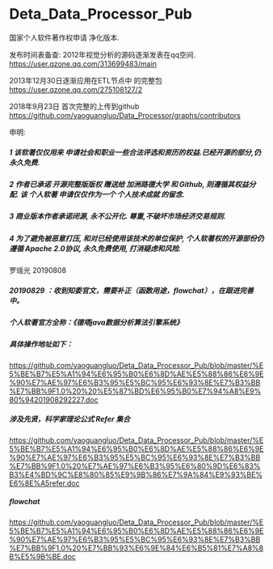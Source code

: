 # Deta_Data_Processor_Pub
国家个人软件著作权申请 净化版本.


发布时间表备查: 
2012年视觉分析的源码逐渐发表在qq空间.
https://user.qzone.qq.com/313699483/main

2013年12月30日逐渐应用在ETL节点中 的完整包
https://user.qzone.qq.com/275108127/2

2018年9月23日 首次完整的上传到github
https://github.com/yaoguangluo/Data_Processor/graphs/contributors

申明:

##### 1 该软著仅仅用来 申请社会和职业一些合法评选和资历的权益.已经开源的部分,仍永久免费.
##### 2 作者已承诺 开源完整版版权 赠送给 加洲路德大学 和 Github, 则遵循其权益分配. 该 个人软著 申请仅仅作为一个 个人技术成就 的留念. 
##### 3 商业版本作者承诺闭源, 永不公开化. 尊重,不破坏市场经济交易规则.
##### 4 为了避免被恶意打压, 和对已经使用该技术的单位保护, 个人软著权的开源部份仍遵循 Apache 2.0协议, 永久免费使用, 打消疑虑和风险.

罗瑶光
20190808


##### 20190829 ：收到知委官文，需要补正（函数用途，flowchat），在跟进完善中。

##### 个人软著官方全称：《德塔java数据分析算法引擎系统》


##### 具体操作地址如下：
https://github.com/yaoguangluo/Deta_Data_Processor_Pub/blob/master/%E5%BE%B7%E5%A1%94%E6%95%B0%E6%8D%AE%E5%88%86%E6%9E%90%E7%AE%97%E6%B3%95%E5%BC%95%E6%93%8E%E7%B3%BB%E7%BB%9F1.0%20%20%E5%87%BD%E6%95%B0%E7%94%A8%E9%80%94201908292227.doc

##### 涉及先贤，科学家理论公式 Refer 集合
https://github.com/yaoguangluo/Deta_Data_Processor_Pub/blob/master/%E5%BE%B7%E5%A1%94%E6%95%B0%E6%8D%AE%E5%88%86%E6%9E%90%E7%AE%97%E6%B3%95%E5%BC%95%E6%93%8E%E7%B3%BB%E7%BB%9F1.0%20%E7%AE%97%E6%B3%95%E6%80%9D%E6%83%B3%E4%BD%9C%E8%80%85%E9%9B%86%E7%9A%84%E9%93%BE%E6%8E%A5refer.doc

##### flowchat
https://github.com/yaoguangluo/Deta_Data_Processor_Pub/blob/master/%E5%BE%B7%E5%A1%94%E6%95%B0%E6%8D%AE%E5%88%86%E6%9E%90%E7%AE%97%E6%B3%95%E5%BC%95%E6%93%8E%E7%B3%BB%E7%BB%9F1.0%20%E7%BB%93%E6%9E%84%E6%B5%81%E7%A8%8B%E5%9B%BE.doc
